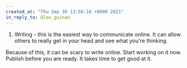 ```yaml
---
created_at: "Thu Sep 30 13:56:16 +0000 2021"
in_reply_to: @leo_guinan
---
```


1. Writing - this is the easiest way to communicate online. It can allow others to really get in your head and see what you're thinking.

Because of this, it can be scary to write online. Start working on it now. Publish before you are ready. It takes time to get good at it.